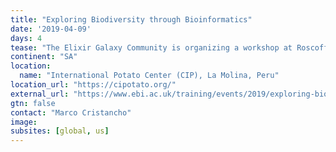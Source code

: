 ```yaml
---
title: "Exploring Biodiversity through Bioinformatics"
date: '2019-04-09'
days: 4
tease: "The Elixir Galaxy Community is organizing a workshop at Roscoff related to Galaxy tools and training."
continent: "SA"
location:
  name: "International Potato Center (CIP), La Molina, Peru"
location_url: "https://cipotato.org/"
external_url: "https://www.ebi.ac.uk/training/events/2019/exploring-biodiversity-through-bioinformatics"
gtn: false
contact: "Marco Cristancho"
image: 
subsites: [global, us]
---
```

